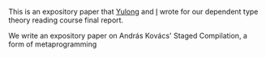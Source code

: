 This is an expository paper that [Yulong](https://github.com/liuyulo) and [I](https://github.com/Lemonsity) wrote for our dependent type theory reading course final report.

We write an expository paper on András Kovács' Staged Compilation, a form of metaprogramming
